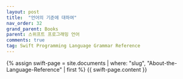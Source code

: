 ```yaml
---
layout: post
title:  "언어의 기준에 대하여"
nav_order: 32
grand_parent: Books
parent: 스위프트 프로그래밍 언어
comments: true
tag: Swift Programming Language Grammar Reference
---
```


{% assign swift-page = site.documents | where: "slug", "About-the-Language-Reference" | first %}
{{ swift-page.content }}
